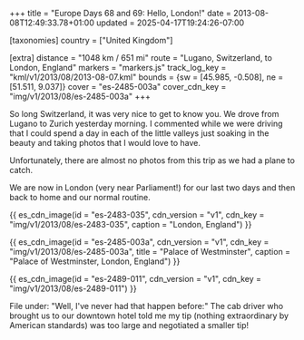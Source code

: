 +++
title = "Europe Days 68 and 69: Hello, London!"
date = 2013-08-08T12:49:33.78+01:00
updated = 2025-04-17T19:24:26-07:00

[taxonomies]
country = ["United Kingdom"]

[extra]
distance = "1048 km / 651 mi"
route = "Lugano, Switzerland, to London, England"
markers = "markers.js"
track_log_key = "kml/v1/2013/08/2013-08-07.kml"
bounds = {sw = [45.985, -0.508], ne = [51.511, 9.037]}
cover = "es-2485-003a"
cover_cdn_key = "img/v1/2013/08/es-2485-003a"
+++

So long Switzerland, it was very nice to get to know you. We drove from Lugano to Zurich yesterday morning. I commented while we were driving that I could spend a day in each of the little valleys just soaking in the beauty and taking photos that I would love to have. 

<!-- more -->

Unfortunately, there are almost no photos from this trip as we had a plane to catch.

We are now in London (very near Parliament!) for our last two days and then back to home and our normal routine.

{{ es_cdn_image(id = "es-2483-035", cdn_version = "v1", cdn_key = "img/v1/2013/08/es-2483-035", caption = "London, England") }}

{{ es_cdn_image(id = "es-2485-003a", cdn_version = "v1", cdn_key = "img/v1/2013/08/es-2485-003a", title = "Palace of Westminster", caption = "Palace of Westminster, London, England") }}

{{ es_cdn_image(id = "es-2489-011", cdn_version = "v1", cdn_key = "img/v1/2013/08/es-2489-011") }}

File under: "Well, I've never had that happen before:" The cab driver who brought us to our downtown hotel told me my tip (nothing extraordinary by American standards) was too large and negotiated a smaller tip!
